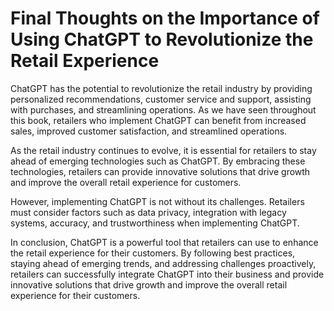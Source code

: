 Final Thoughts on the Importance of Using ChatGPT to Revolutionize the Retail Experience
====================================================================================================

ChatGPT has the potential to revolutionize the retail industry by providing personalized recommendations, customer service and support, assisting with purchases, and streamlining operations. As we have seen throughout this book, retailers who implement ChatGPT can benefit from increased sales, improved customer satisfaction, and streamlined operations.

As the retail industry continues to evolve, it is essential for retailers to stay ahead of emerging technologies such as ChatGPT. By embracing these technologies, retailers can provide innovative solutions that drive growth and improve the overall retail experience for customers.

However, implementing ChatGPT is not without its challenges. Retailers must consider factors such as data privacy, integration with legacy systems, accuracy, and trustworthiness when implementing ChatGPT.

In conclusion, ChatGPT is a powerful tool that retailers can use to enhance the retail experience for their customers. By following best practices, staying ahead of emerging trends, and addressing challenges proactively, retailers can successfully integrate ChatGPT into their business and provide innovative solutions that drive growth and improve the overall retail experience for their customers.
